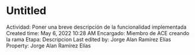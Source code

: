 # Untitled

Actividad: Poner una breve descripción de la funcionalidad implementada
Created time: May 6, 2022 10:28 AM
Encargado: Miembro de ACE creando la rama
Etapa: Descripcion
Last edited by: Jorge Alan Ramírez Elías
Property: Jorge Alan Ramírez Elías